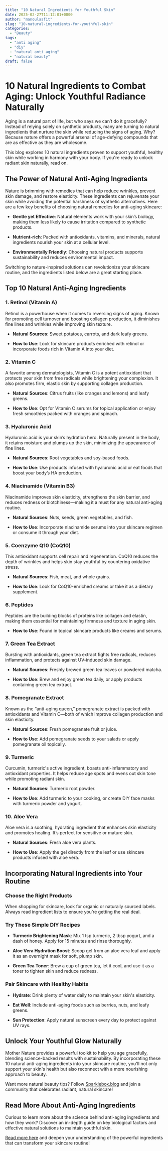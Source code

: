 ```yaml
---
title: "10 Natural Ingredients for Youthful Skin"
date: 2025-02-27T11:12:01+0000
author: "manoulasfit"
slug: "10-natural-ingredients-for-youthful-skin"
categories:
  - "Beauty"
tags:
  - "anti aging"
  - "diy"
  - "natural anti aging"
  - "natural beauty"
draft: false
---
```

# 10 Natural Ingredients to Combat Aging: Unlock Youthful Radiance Naturally

Aging is a natural part of life, but who says we can’t do it gracefully? Instead of relying solely on synthetic products, many are turning to natural ingredients that nurture the skin while reducing the signs of aging. Why? Because nature offers a powerful arsenal of age-defying compounds that are as effective as they are wholesome.

This blog explores 10 natural ingredients proven to support youthful, healthy skin while working in harmony with your body. If you're ready to unlock radiant skin naturally, read on.

## The Power of Natural Anti-Aging Ingredients

Nature is brimming with remedies that can help reduce wrinkles, prevent skin damage, and restore elasticity. These ingredients can rejuvenate your skin while avoiding the potential harshness of synthetic alternatives. Here are a few key benefits of choosing natural remedies for anti-aging skincare:

- **Gentle yet Effective**: Natural elements work with your skin’s biology, making them less likely to cause irritation compared to synthetic products.

- **Nutrient-rich**: Packed with antioxidants, vitamins, and minerals, natural ingredients nourish your skin at a cellular level.

- **Environmentally Friendly**: Choosing natural products supports sustainability and reduces environmental impact.

Switching to nature-inspired solutions can revolutionize your skincare routine, and the ingredients listed below are a great starting place.

## Top 10 Natural Anti-Aging Ingredients

### 1. Retinol (Vitamin A)

Retinol is a powerhouse when it comes to reversing signs of aging. Known for promoting cell turnover and boosting collagen production, it diminishes fine lines and wrinkles while improving skin texture.

- **Natural Sources**: Sweet potatoes, carrots, and dark leafy greens.

- **How to Use**: Look for skincare products enriched with retinol or incorporate foods rich in Vitamin A into your diet.

### 2. Vitamin C

A favorite among dermatologists, Vitamin C is a potent antioxidant that protects your skin from free radicals while brightening your complexion. It also promotes firm, elastic skin by supporting collagen production.

- **Natural Sources**: Citrus fruits (like oranges and lemons) and leafy greens.

- **How to Use**: Opt for Vitamin C serums for topical application or enjoy fresh smoothies packed with oranges and spinach.

### 3. Hyaluronic Acid

Hyaluronic acid is your skin’s hydration hero. Naturally present in the body, it retains moisture and plumps up the skin, minimizing the appearance of fine lines.

- **Natural Sources**: Root vegetables and soy-based foods.

- **How to Use**: Use products infused with hyaluronic acid or eat foods that boost your body’s HA production.

### 4. Niacinamide (Vitamin B3)

Niacinamide improves skin elasticity, strengthens the skin barrier, and reduces redness or blotchiness—making it a must for any natural anti-aging routine.

- **Natural Sources**: Nuts, seeds, green vegetables, and fish.

- **How to Use**: Incorporate niacinamide serums into your skincare regimen or consume it through your diet.

### 5. Coenzyme Q10 (CoQ10)

This antioxidant supports cell repair and regeneration. CoQ10 reduces the depth of wrinkles and helps skin stay youthful by countering oxidative stress.

- **Natural Sources**: Fish, meat, and whole grains.

- **How to Use**: Look for CoQ10-enriched creams or take it as a dietary supplement.

### 6. Peptides

Peptides are the building blocks of proteins like collagen and elastin, making them essential for maintaining firmness and texture in aging skin.

- **How to Use**: Found in topical skincare products like creams and serums.

### 7. Green Tea Extract

Bursting with antioxidants, green tea extract fights free radicals, reduces inflammation, and protects against UV-induced skin damage.

- **Natural Sources**: Freshly brewed green tea leaves or powdered matcha.

- **How to Use**: Brew and enjoy green tea daily, or apply products containing green tea extract.

### 8. Pomegranate Extract

Known as the “anti-aging queen,” pomegranate extract is packed with antioxidants and Vitamin C—both of which improve collagen production and skin elasticity.

- **Natural Sources**: Fresh pomegranate fruit or juice.

- **How to Use**: Add pomegranate seeds to your salads or apply pomegranate oil topically.

### 9. Turmeric

Curcumin, turmeric's active ingredient, boasts anti-inflammatory and antioxidant properties. It helps reduce age spots and evens out skin tone while promoting radiant skin.

- **Natural Sources**: Turmeric root powder.

- **How to Use**: Add turmeric to your cooking, or create DIY face masks with turmeric powder and yogurt.

### 10. Aloe Vera

Aloe vera is a soothing, hydrating ingredient that enhances skin elasticity and promotes healing. It’s perfect for sensitive or mature skin.

- **Natural Sources**: Fresh aloe vera plants.

- **How to Use**: Apply the gel directly from the leaf or use skincare products infused with aloe vera.

## Incorporating Natural Ingredients into Your Routine

### Choose the Right Products

When shopping for skincare, look for organic or naturally sourced labels. Always read ingredient lists to ensure you’re getting the real deal.

### Try These Simple DIY Recipes

- **Turmeric Brightening Mask**: Mix 1 tsp turmeric, 2 tbsp yogurt, and a dash of honey. Apply for 15 minutes and rinse thoroughly.

- **Aloe Vera Hydration Boost**: Scoop gel from an aloe vera leaf and apply it as an overnight mask for soft, plump skin.

- **Green Tea Toner**: Brew a cup of green tea, let it cool, and use it as a toner to tighten skin and reduce redness.

### Pair Skincare with Healthy Habits

- **Hydrate**: Drink plenty of water daily to maintain your skin's elasticity.

- **Eat Well**: Include anti-aging foods such as berries, nuts, and leafy greens.

- **Sun Protection**: Apply natural sunscreen every day to protect against UV rays.

## Unlock Your Youthful Glow Naturally

Mother Nature provides a powerful toolkit to help you age gracefully, blending science-backed results with sustainability. By incorporating these 10 natural anti-aging ingredients into your skincare routine, you'll not only support your skin's health but also reconnect with a more nourishing approach to beauty.

Want more natural beauty tips? Follow [Sparklebox.blog](https://www.100percentpure.com/blogs/feed/9-top-anti-aging-ingredients-in-natural-skin-care) and join a community that celebrates radiant, natural skincare!

## Read More About Anti-Aging Ingredients

Curious to learn more about the science behind anti-aging ingredients and how they work? Discover an in-depth guide on key biological factors and effective natural solutions to maintain youthful skin.

[Read more here](https://www.byrdie.com/anti-aging-ingredients-biology) and deepen your understanding of the powerful ingredients that can transform your skincare routine!